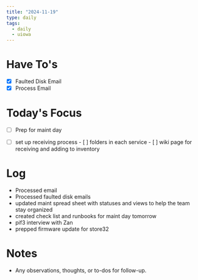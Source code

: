 ```yaml
---
title: "2024-11-19"
type: daily
tags:
  - daily
  - uiowa
---
```


# Have To's
- [x] Faulted Disk Email
- [x] Process Email

# Today's Focus
- [ ] Prep for maint day
- [ ] set up receiving process
      - [ ] folders in each service
      - [ ] wiki page for receiving and adding to inventory



# Log
- Processed email
- Processed faulted disk emails
- updated maint spread sheet with statuses and views to help the team stay organized
- created check list and runbooks for maint day tomorrow
- pif3 interview with Zan
- prepped firmware update for store32

# Notes
- Any observations, thoughts, or to-dos for follow-up.